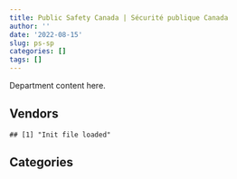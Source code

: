 ```yaml
---
title: Public Safety Canada | Sécurité publique Canada
author: ''
date: '2022-08-15'
slug: ps-sp
categories: []
tags: []
---
```


<script src="/rmarkdown-libs/htmlwidgets/htmlwidgets.js"></script>
<link href="/rmarkdown-libs/datatables-css/datatables-crosstalk.css" rel="stylesheet" />
<script src="/rmarkdown-libs/datatables-binding/datatables.js"></script>
<script src="/rmarkdown-libs/jquery/jquery-3.6.0.min.js"></script>
<link href="/rmarkdown-libs/dt-core-bootstrap/css/dataTables.bootstrap.min.css" rel="stylesheet" />
<link href="/rmarkdown-libs/dt-core-bootstrap/css/dataTables.bootstrap.extra.css" rel="stylesheet" />
<script src="/rmarkdown-libs/dt-core-bootstrap/js/jquery.dataTables.min.js"></script>
<script src="/rmarkdown-libs/dt-core-bootstrap/js/dataTables.bootstrap.min.js"></script>
<link href="/rmarkdown-libs/crosstalk/css/crosstalk.min.css" rel="stylesheet" />
<script src="/rmarkdown-libs/crosstalk/js/crosstalk.min.js"></script>
<script src="/rmarkdown-libs/htmlwidgets/htmlwidgets.js"></script>
<link href="/rmarkdown-libs/datatables-css/datatables-crosstalk.css" rel="stylesheet" />
<script src="/rmarkdown-libs/datatables-binding/datatables.js"></script>
<script src="/rmarkdown-libs/jquery/jquery-3.6.0.min.js"></script>
<link href="/rmarkdown-libs/dt-core-bootstrap/css/dataTables.bootstrap.min.css" rel="stylesheet" />
<link href="/rmarkdown-libs/dt-core-bootstrap/css/dataTables.bootstrap.extra.css" rel="stylesheet" />
<script src="/rmarkdown-libs/dt-core-bootstrap/js/jquery.dataTables.min.js"></script>
<script src="/rmarkdown-libs/dt-core-bootstrap/js/dataTables.bootstrap.min.js"></script>
<link href="/rmarkdown-libs/crosstalk/css/crosstalk.min.css" rel="stylesheet" />
<script src="/rmarkdown-libs/crosstalk/js/crosstalk.min.js"></script>

Department content here.

## Vendors

    ## [1] "Init file loaded"

<div id="htmlwidget-1" style="width:100%;height:auto;" class="datatables html-widget"></div>
<script type="application/json" data-for="htmlwidget-1">{"x":{"style":"bootstrap","filter":"none","vertical":false,"data":[["<a href=\"/vendors/4plan_consulting/\">4PLAN CONSULTING<\/a>","<a href=\"/vendors/acart_communications/\">ACART COMMUNICATIONS<\/a>","<a href=\"/vendors/act/\">ACT<\/a>","<a href=\"/vendors/adga_group/\">ADGA GROUP<\/a>","<a href=\"/vendors/adrm_technology_consulting/\">ADRM TECHNOLOGY CONSULTING<\/a>","<a href=\"/vendors/advanced_business_interiors/\">ADVANCED BUSINESS INTERIORS<\/a>","<a href=\"/vendors/aecom/\">AECOM<\/a>","<a href=\"/vendors/altis_human_resources/\">ALTIS HUMAN RESOURCES<\/a>","<a href=\"/vendors/artemp_personnel_services/\">ARTEMP PERSONNEL SERVICES<\/a>","<a href=\"/vendors/banfield_seguin/\">BANFIELD SEGUIN<\/a>","<a href=\"/vendors/bdo_canada/\">BDO CANADA<\/a>","<a href=\"/vendors/bell_canada/\">BELL CANADA<\/a>","<a href=\"/vendors/calian/\">CALIAN<\/a>","<a href=\"/vendors/canadian_corps_of_commissionaires/\">CANADIAN CORPS OF COMMISSIONAIRES<\/a>","<a href=\"/vendors/carahsoft_technology/\">CARAHSOFT TECHNOLOGY<\/a>","<a href=\"/vendors/carleton_university/\">CARLETON UNIVERSITY<\/a>","<a href=\"/vendors/cbci_telecom/\">CBCI TELECOM<\/a>","<a href=\"/vendors/cdw_canada/\">CDW CANADA<\/a>","<a href=\"/vendors/cgi/\">CGI<\/a>","<a href=\"/vendors/charron_human_resources/\">CHARRON HUMAN RESOURCES<\/a>","<a href=\"/vendors/chubb_edwards/\">CHUBB EDWARDS<\/a>","<a href=\"/vendors/cision_canada/\">CISION CANADA<\/a>","<a href=\"/vendors/cistel_technology/\">CISTEL TECHNOLOGY<\/a>","<a href=\"/vendors/cnw_group/\">CNW GROUP<\/a>","<a href=\"/vendors/cofomo/\">COFOMO<\/a>","<a href=\"/vendors/commvault_systems/\">COMMVAULT SYSTEMS<\/a>","<a href=\"/vendors/contract_community/\">CONTRACT COMMUNITY<\/a>","<a href=\"/vendors/cossette_communications/\">COSSETTE COMMUNICATIONS<\/a>","<a href=\"/vendors/csdc_systems/\">CSDC SYSTEMS<\/a>","<a href=\"/vendors/dell_computer/\">DELL COMPUTER<\/a>","<a href=\"/vendors/deloitte_and_touche/\">DELOITTE AND TOUCHE<\/a>","<a href=\"/vendors/donna_cona/\">DONNA CONA<\/a>","<a href=\"/vendors/ebsco_canada/\">EBSCO CANADA<\/a>","<a href=\"/vendors/eclipsys_solutions/\">ECLIPSYS SOLUTIONS<\/a>","<a href=\"/vendors/ecole_de_langues_abce/\">ECOLE DE LANGUES ABCE<\/a>","<a href=\"/vendors/ekos_research_associates/\">EKOS RESEARCH ASSOCIATES<\/a>","<a href=\"/vendors/elsevier/\">ELSEVIER<\/a>","<a href=\"/vendors/environics_research_group/\">ENVIRONICS RESEARCH GROUP<\/a>","<a href=\"/vendors/esri/\">ESRI<\/a>","<a href=\"/vendors/excel_human_resources/\">EXCEL HUMAN RESOURCES<\/a>","<a href=\"/vendors/fast_forward_french/\">FAST FORWARD FRENCH<\/a>","<a href=\"/vendors/ford_motor_company/\">FORD MOTOR COMPANY<\/a>","<a href=\"/vendors/gartner/\">GARTNER<\/a>","<a href=\"/vendors/gc_strategies/\">GC STRATEGIES<\/a>","<a href=\"/vendors/general_motors/\">GENERAL MOTORS<\/a>","<a href=\"/vendors/global_upholstery/\">GLOBAL UPHOLSTERY<\/a>","<a href=\"/vendors/graybridge_international_consulting/\">GRAYBRIDGE INTERNATIONAL CONSULTING<\/a>","<a href=\"/vendors/hewlett_packard/\">HEWLETT PACKARD<\/a>","<a href=\"/vendors/hypertec/\">HYPERTEC<\/a>","<a href=\"/vendors/ibm_canada/\">IBM CANADA<\/a>","<a href=\"/vendors/ifathom/\">IFATHOM<\/a>","<a href=\"/vendors/ihs_global/\">IHS GLOBAL<\/a>","<a href=\"/vendors/imp_group/\">IMP GROUP<\/a>","<a href=\"/vendors/integra_networks/\">INTEGRA NETWORKS<\/a>","<a href=\"/vendors/ipsos/\">IPSOS<\/a>","<a href=\"/vendors/ipss/\">IPSS<\/a>","<a href=\"/vendors/itex/\">ITEX<\/a>","<a href=\"/vendors/john_wiley_sons/\">JOHN WILEY SONS<\/a>","<a href=\"/vendors/jumping_elephants/\">JUMPING ELEPHANTS<\/a>","<a href=\"/vendors/kpmg/\">KPMG<\/a>","<a href=\"/vendors/lannick_contract_solutions/\">LANNICK CONTRACT SOLUTIONS<\/a>","<a href=\"/vendors/lansdowne_technologies/\">LANSDOWNE TECHNOLOGIES<\/a>","<a href=\"/vendors/lumina_it/\">LUMINA IT<\/a>","<a href=\"/vendors/maverin/\">MAVERIN<\/a>","<a href=\"/vendors/maxsys_staffing_and_consulting/\">MAXSYS STAFFING AND CONSULTING<\/a>","<a href=\"/vendors/media_q/\">MEDIA Q<\/a>","<a href=\"/vendors/microsoft_canada/\">MICROSOFT CANADA<\/a>","<a href=\"/vendors/modis_canada/\">MODIS CANADA<\/a>","<a href=\"/vendors/morpho_canada/\">MORPHO CANADA<\/a>","<a href=\"/vendors/nations_translation_group/\">NATIONS TRANSLATION GROUP<\/a>","<a href=\"/vendors/nattiq/\">NATTIQ<\/a>","<a href=\"/vendors/newfound_recruiting/\">NEWFOUND RECRUITING<\/a>","<a href=\"/vendors/nisha_techonologies/\">NISHA TECHONOLOGIES<\/a>","<a href=\"/vendors/nitam_solutions/\">NITAM SOLUTIONS<\/a>","<a href=\"/vendors/nova_networks/\">NOVA NETWORKS<\/a>","<a href=\"/vendors/opentext/\">OPENTEXT<\/a>","<a href=\"/vendors/panasonic/\">PANASONIC<\/a>","<a href=\"/vendors/pra/\">PRA<\/a>","<a href=\"/vendors/precisionerp/\">PRECISIONERP<\/a>","<a href=\"/vendors/printers_plus/\">PRINTERS PLUS<\/a>","<a href=\"/vendors/protak_consulting_group/\">PROTAK CONSULTING GROUP<\/a>","<a href=\"/vendors/qmr/\">QMR<\/a>","<a href=\"/vendors/quantum_management_services/\">QUANTUM MANAGEMENT SERVICES<\/a>","<a href=\"/vendors/quintet_consulting/\">QUINTET CONSULTING<\/a>","<a href=\"/vendors/raymond_chabot_grant_thornton/\">RAYMOND CHABOT GRANT THORNTON<\/a>","<a href=\"/vendors/risk_sciences_international/\">RISK SCIENCES INTERNATIONAL<\/a>","<a href=\"/vendors/rogers/\">ROGERS<\/a>","<a href=\"/vendors/sas_institute/\">SAS INSTITUTE<\/a>","<a href=\"/vendors/sharp_electronics/\">SHARP ELECTRONICS<\/a>","<a href=\"/vendors/sierra_systems_group/\">SIERRA SYSTEMS GROUP<\/a>","<a href=\"/vendors/simplex_grinnell/\">SIMPLEX GRINNELL<\/a>","<a href=\"/vendors/softchoice/\">SOFTCHOICE<\/a>","<a href=\"/vendors/stantec/\">STANTEC<\/a>","<a href=\"/vendors/subaru_canada/\">SUBARU CANADA<\/a>","<a href=\"/vendors/synersolutions_technologies/\">SYNERSOLUTIONS TECHNOLOGIES<\/a>","<a href=\"/vendors/tag_hr/\">TAG HR<\/a>","<a href=\"/vendors/teramach_technologies/\">TERAMACH TECHNOLOGIES<\/a>","<a href=\"/vendors/the_aim_group/\">THE AIM GROUP<\/a>","<a href=\"/vendors/the_halifax_group/\">THE HALIFAX GROUP<\/a>","<a href=\"/vendors/the_masha_krupp_translation_group/\">THE MASHA KRUPP TRANSLATION GROUP<\/a>","<a href=\"/vendors/the_right_door_consulting/\">THE RIGHT DOOR CONSULTING<\/a>","<a href=\"/vendors/thomas_schmidt/\">THOMAS SCHMIDT<\/a>","<a href=\"/vendors/thomson_reuters/\">THOMSON REUTERS<\/a>","<a href=\"/vendors/tiree/\">TIREE<\/a>","<a href=\"/vendors/totem_offisource/\">TOTEM OFFISOURCE<\/a>","<a href=\"/vendors/transpolar_technology/\">TRANSPOLAR TECHNOLOGY<\/a>","<a href=\"/vendors/trm_technologies/\">TRM TECHNOLOGIES<\/a>","<a href=\"/vendors/turtle_island_staffing/\">TURTLE ISLAND STAFFING<\/a>","<a href=\"/vendors/university_of_waterloo/\">UNIVERSITY OF WATERLOO<\/a>","<a href=\"/vendors/vmware/\">VMWARE<\/a>","<a href=\"/vendors/wolters_kluwer/\">WOLTERS KLUWER<\/a>","<a href=\"/vendors/workdynamics_technologies/\">WORKDYNAMICS TECHNOLOGIES<\/a>","<a href=\"/vendors/worldreach_software/\">WORLDREACH SOFTWARE<\/a>","<a href=\"/vendors/xerox/\">XEROX<\/a>"],["$   60,818.86","$1,113,596.90","$  163,140.36","$   35,790.58","$  285,905.25",null,null,"$   37,660.25","$   86,734.24","$  614,522.78","$   24,754.06",null,"$   71,013.05","$  104,915.11","$   87,983.13",null,"$   10,757.60","$   18,597.95",null,null,"$   42,240.53","$   20,801.04",null,"$   25,425.00","$   32,531.64","$   39,638.75","$   73,544.27","$2,180,647.72","$   18,575.91","$  449,195.29",null,"$   95,598.54","$  152,991.10","$   15,998.77","$   53,671.65","$  175,633.64","$      514.14",null,"$  139,299.22","$   48,403.77",null,null,"$   28,280.09",null,"$   34,372.57",null,"$   74,805.61","$    2,830.06",null,"$   48,990.08",null,"$  137,884.83",null,null,"$   68,292.46",null,"$  219,541.57","$   26,603.02",null,"$  731,008.57","$   81,252.97",null,"$  276,154.34",null,"$   11,755.00",null,"$  327,341.69","$   96,321.57",null,null,null,"$        0.00","$  598,136.24",null,null,null,null,null,"$   80,114.19","$  209,357.84","$   14,181.41","$  151,507.57","$   26,276.35","$   73,938.38",null,"$   87,629.18","$   70,572.79","$   16,780.38","$      558.36",null,null,"$   25,691.50","$  169,086.92","$   28,679.80",null,null,"$  856,304.79","$   15,044.21","$   32,259.22","$  415,604.05",null,null,null,"$   62,723.83",null,"$  137,442.03",null,"$       59.95",null,"$   91,185.92","$   10,848.00","$  194,578.14","$  666,058.33",null],[null,"$1,113,596.90","$      805.26","$   56,867.79","$  285,905.25",null,null,"$   44,421.29","$  179,246.56","$  954,471.56","$   27,312.85",null,null,"$  108,197.02","$   40,627.14","$   19,117.96","$  241,399.10","$    3,414.14","$   24,860.00","$   36,985.89","$   33,444.90","$   22,401.12","$    1,732.97","$   22,600.00","$   29,618.36","$   12,252.30","$    2,798.69","$2,767,204.79","$   25,302.56",null,null,null,"$   99,012.11","$   81,189.49","$   22,739.00","$  194,034.54","$   15,766.94","$   17,325.51","$  147,304.84","$   18,567.63","$   20,000.00",null,"$  150,871.98","$   26,029.60",null,"$    2,876.06","$   43,229.98","$   30,491.62",null,"$   64,542.10",null,"$  148,246.18","$   45,997.42",null,"$   75,742.55","$   75,716.70",null,"$   34,979.20",null,"$1,334,288.87",null,null,"$  221,879.79","$  110,115.24","$   83,996.81",null,"$  437,915.64","$   48,292.73","$    5,318.40",null,null,null,"$  826,595.62","$   16,442.44","$   70,876.43","$    7,737.87",null,null,null,"$  176,456.89","$   83,487.34","$  330,543.20",null,"$   16,488.00","$  730,278.77",null,"$   73,972.02","$   98,504.53","$    3,454.26",null,"$   16,863.61","$   44,224.19",null,null,"$   39,550.00",null,"$   36,458.32","$  342,248.75","$   15,280.85","$  498,466.38",null,null,"$      905.29",null,null,null,"$    1,059.38",null,null,"$  117,548.78","$   28,250.00","$   18,635.79","$  666,058.33","$   69,881.27"],[null,"$  351,626.72","$   42,731.44","$   97,259.86","$  286,688.55",null,null,"$   22,374.14","$  468,806.87","$1,966,521.43","$   74,161.15","$  179,035.28",null,"$  110,722.00","$   74,600.94","$   39,532.04","$  248,355.63","$    3,423.49",null,"$    8,327.11","$    3,289.65","$   24,001.20","$   22,652.43","$   22,600.00",null,null,"$   13,145.22",null,"$   25,446.88",null,"$   24,916.50","$  217,188.22","$  268,454.24",null,"$   44,599.26","$  107,134.01",null,"$  104,018.02","$  129,531.65",null,null,"$    3,000.49",null,"$  116,180.90",null,"$   37,890.15","$   60,130.30",null,"$   57,189.30","$   28,325.74",null,"$  289,869.57","$   98,876.37","$   13,003.19","$  147,982.30","$    4,563.75",null,"$   45,969.15",null,"$    7,756.47",null,null,"$   94,176.12","$  479,787.85","$  248,955.96",null,"$  849,336.92",null,"$   10,874.50","$    4,386.60",null,null,"$2,297,683.07","$   20,553.06","$   21,006.80","$    7,759.07","$   19,716.07","$  108,197.50",null,"$   48,402.48","$   48,948.74","$  203,359.30",null,"$   18,066.86","$1,272,400.65","$   23,447.50","$   74,174.68","$  557,190.35","$    3,463.72","$   75,243.23","$    8,030.29","$   76,342.11",null,null,"$    5,763.00",null,null,"$   95,707.92",null,"$  345,726.10","$   81,360.00","$  271,566.49","$    7,363.00",null,null,null,"$   21,540.62",null,null,null,"$   22,907.36","$   31,718.08","$  667,883.15","$   13,747.14"],[null,null,"$   59,190.47","$   96,994.13",null,"$   11,435.60","$  267,682.07","$  478,998.18","$  116,157.26","$2,668,163.34",null,"$  332,694.60",null,"$  109,157.60","$    3,764.01",null,"$   14,391.85",null,null,null,"$   14,294.29",null,null,"$   24,860.00",null,null,"$   33,410.78","$2,552,453.13","$   31,728.15",null,null,"$   85,820.36","$  130,696.79",null,"$    6,310.96","$   48,978.39",null,"$   72,036.65","$  129,389.63",null,null,"$   52,151.42",null,null,null,null,"$   19,405.99","$   30,657.06","$   63,280.00","$  229,052.40","$   24,000.00",null,"$  160,226.21",null,"$  107,531.33","$  116,757.75",null,"$    7,273.91","$   17,274.88",null,null,"$  129,526.25","$   44,672.73","$  478,476.95","$   44,893.70","$   16,950.00","$1,135,949.28",null,null,"$  670,479.85","$    6,921.25",null,"$   31,198.86",null,null,null,null,null,null,"$   10,384.70",null,"$  244,869.82","$       74.95","$   88,567.03","$1,340,098.67",null,"$   73,972.02","$  171,706.10","$    3,454.26","$  742,264.26",null,"$   32,906.36",null,null,"$  420,699.00","$  127,496.54",null,"$  329,940.48","$   65,257.50","$    6,097.09","$   93,950.62","$  401,302.70","$    6,437.59",null,"$   12,806.29",null,null,null,"$   22,600.00",null,"$   13,560.00","$   21,355.92","$  693,503.79",null]],"container":"<table class=\"table table-striped table-hover row-border order-column display\">\n  <thead>\n    <tr>\n      <th>Vendor<\/th>\n      <th>2017-2018<\/th>\n      <th>2018-2019<\/th>\n      <th>2019-2020<\/th>\n      <th>2020-2021<\/th>\n    <\/tr>\n  <\/thead>\n<\/table>","options":{"order":[[4,"desc"]],"pageLength":10,"autoWidth":true,"columnDefs":[],"orderClasses":false}},"evals":[],"jsHooks":[]}</script>

## Categories

<div id="htmlwidget-2" style="width:100%;height:auto;" class="datatables html-widget"></div>
<script type="application/json" data-for="htmlwidget-2">{"x":{"style":"bootstrap","filter":"none","vertical":false,"data":[["<a href=\"/categories/1_facilities_and_construction/\">1_facilities_and_construction<\/a>","<a href=\"/categories/10_office_management/\">10_office_management<\/a>","<a href=\"/categories/2_professional_services/\">2_professional_services<\/a>","<a href=\"/categories/3_information_technology/\">3_information_technology<\/a>","<a href=\"/categories/4_medical/\">4_medical<\/a>","<a href=\"/categories/5_transportation_and_logistics/\">5_transportation_and_logistics<\/a>","<a href=\"/categories/6_industrial_products_and_services/\">6_industrial_products_and_services<\/a>","<a href=\"/categories/7_travel/\">7_travel<\/a>","<a href=\"/categories/8_security_and_protection/\">8_security_and_protection<\/a>","<a href=\"/categories/9_human_capital/\">9_human_capital<\/a>"],["$    44,232.49","$ 1,096,964.22","$10,613,776.07","$ 5,228,232.54",null,"$    63,052.37","$    24,991.08",null,"$   104,915.11","$ 1,338,893.14"],["$    77,986.51","$ 2,874,825.46","$12,642,526.75","$ 4,604,278.54",null,null,null,null,"$   288,364.48","$   937,542.99"],["$    63,582.23","$   625,315.05","$ 9,843,247.06","$ 6,758,442.80",null,"$     3,000.49",null,"$    17,516.67","$   265,670.22","$ 1,100,642.73"],["$    17,619.84","$   570,946.62","$12,330,111.55","$ 7,391,661.03","$     6,009.60","$    52,151.42",null,null,"$   265,220.02","$   616,127.97"]],"container":"<table class=\"table table-striped table-hover row-border order-column display\">\n  <thead>\n    <tr>\n      <th>Category<\/th>\n      <th>2017-2018<\/th>\n      <th>2018-2019<\/th>\n      <th>2019-2020<\/th>\n      <th>2020-2021<\/th>\n    <\/tr>\n  <\/thead>\n<\/table>","options":{"order":[[4,"desc"]],"pageLength":20,"autoWidth":true,"columnDefs":[],"orderClasses":false,"lengthMenu":[10,20,25,50,100]}},"evals":[],"jsHooks":[]}</script>
